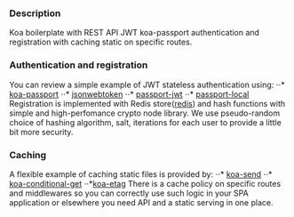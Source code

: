 ### Description
Koa boilerplate with REST API JWT koa-passport authentication and registration with caching static on specific routes.
### Authentication and registration
You can review a simple example of JWT stateless authentication using: 
⋅⋅* [koa-passport](https://github.com/rkusa/koa-passport) 
⋅⋅* [jsonwebtoken](https://github.com/auth0/node-jsonwebtoken)
⋅⋅* [passport-jwt](https://github.com/mikenicholson/passport-jwt)
⋅⋅* [passport-local](https://github.com/jaredhanson/passport-local)
Registration is implemented with Redis store([redis](https://github.com/NodeRedis/node-redis)) and hash functions with simple and high-perfomance crypto node library. We use pseudo-random choice of hashing algorithm, salt, iterations for each user to provide a little bit more security.
### Caching
A flexible example of caching static files is provided by: 
⋅⋅* [koa-send](https://github.com/koajs/send)
⋅⋅* [koa-conditional-get](https://github.com/koajs/conditional-get)
⋅⋅*[koa-etag](https://github.com/koajs/etag)
There is a cache policy on specific routes and middlewares so you can correctly use such logic in your SPA application or elsewhere you need API and a static serving in one place.
